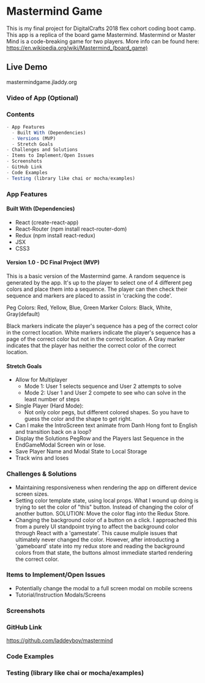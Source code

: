 # Mastermind Game

This is my final project for DigitalCrafts 2018 flex cohort coding boot camp.  This app is a replica of the board game Mastermind.  Mastermind or Master Mind is a code-breaking game for two players.  More info can be found here: <https://en.wikipedia.org/wiki/Mastermind_(board_game)>

## Live Demo

mastermindgame.jladdy.org

### Video of App (Optional)

### Contents

```javascript
- App Features
  - Built With (Dependencies)
  - Versions (MVP)
  - Stretch Goals
- Challenges and Solutions
- Items to Implement/Open Issues
- Screenshots
- GitHub Link
- Code Examples
- Testing (library like chai or mocha/examples)
```

### App Features

#### Built With (Dependencies)

- React (create-react-app)
- React-Router (npm install react-router-dom)
- Redux (npm install react-redux)
- JSX
- CSS3

#### Version 1.0 - DC Final Project (MVP)

This is a basic version of the Mastermind game.  A random sequence is generated by the app.  It's up to the player to select one of 4 different peg colors and place them into a sequence.  The player can then check their sequence and markers are placed to assist in 'cracking the code'.

Peg Colors: Red, Yellow, Blue, Green
Marker Colors: Black, White, Gray(default)

Black markers indicate the player's sequence has a peg of the correct color in the correct location.  White markers indicate the player's sequence has a page of the correct color but not in the correct location.  A Gray marker indicates that the player has neither the correct color of the correct location.

#### Stretch Goals

- Allow for Multiplayer
  - Mode 1: User 1 selects sequence and User 2 attempts to solve
  - Mode 2: User 1 and User 2 compete to see who can solve in the least number of steps
- Single  Player (Hard Mode):
  - Not only color pegs, but different colored shapes. So you have to guess the color and the shape to get right.
- Can I make the IntroScreen text animate from Danh Hong font to English and transition back on a loop?
- Display the Solutions PegRow and the Players last Sequence in the EndGameModal Screen win or lose.
- Save Player Name and Modal State to Local Storage
- Track wins and loses

### Challenges & Solutions

- Maintaining responsiveness when rendering the app on different device screen sizes.  
- Setting color template state, using local props.  What I wound up doing is trying to set the color of "this" button.  Instead of changing the color of another button.  SOLUTION: Move the color flag into the Redux Store.
- Changing the background color of a button on a click. I approached this from a purely UI standpoint trying to affect the background color through React with a 'gamestate'.  This cause muliple issues that ultimately never changed the color.  However, after introducting a 'gameboard' state into my redux store and reading the background colors from that state, the buttons almost immediate started rendering the correct color.

### Items to Implement/Open Issues

- Potentially change the modal to a full screen modal on mobile screens
- Tutorial/Instruction Modals/Screens

### Screenshots

### GitHub Link

<https://github.com/laddeyboy/mastermind>

### Code Examples

### Testing (library like chai or mocha/examples)